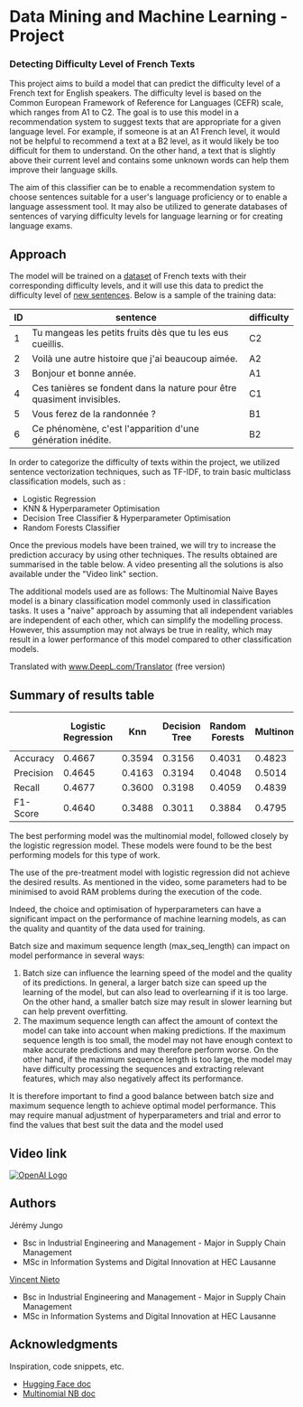 # Data Mining and Machine Learning - Project
### Detecting Difficulty Level of French Texts
This project aims to build a model that can predict the difficulty level of a French text for English speakers. The difficulty level is based on the Common European Framework of Reference for Languages (CEFR) scale, which ranges from A1 to C2. The goal is to use this model in a recommendation system to suggest texts that are appropriate for a given language level. For example, if someone is at an A1 French level, it would not be helpful to recommend a text at a B2 level, as it would likely be too difficult for them to understand. On the other hand, a text that is slightly above their current level and contains some unknown words can help them improve their language skills. 

The aim of this classifier can be to enable a recommendation system to choose sentences suitable for a user's language proficiency or to enable a language assessment tool. It may also be utilized to generate databases of sentences of varying difficulty levels for language learning or for creating language exams.

## Approach
The model will be trained on a [dataset](https://github.com/jeremUNIL/DMML2022_Blancpain/blob/main/data/training_data.csv) of French texts with their corresponding difficulty levels, and it will use this data to predict the difficulty level of [new sentences](https://github.com/jeremUNIL/DMML2022_Blancpain/blob/main/data/unlabelled_test_data.csv). Below is a sample of the training data: 


| ID | sentence | difficulty |
| --- | --- | --- |
| 1 | Tu mangeas les petits fruits dès que tu les eus cueillis. | C2 |
| 2 | Voilà une autre histoire que j'ai beaucoup aimée. | A2 |
| 3 | Bonjour et bonne année. | A1 |
| 4 | Ces tanières se fondent dans la nature pour être quasiment invisibles. | C1 |
| 5 | Vous ferez de la randonnée ? | B1 |
| 6 | Ce phénomène, c'est l'apparition d'une génération inédite. | B2 |


In order to categorize the difficulty of texts within the project, we utilized sentence vectorization techniques, such as TF-IDF, to train basic multiclass classification models, such as :
* Logistic Regression 
* KNN & Hyperparameter Optimisation 
* Decision Tree Classifier & Hyperparameter Optimisation 
* Random Forests Classifier 

Once the previous models have been trained, we will try to increase the prediction accuracy by using other techniques. The results obtained are summarised in the table below. A video presenting all the solutions is also available under the "Video link" section.
 
 The additional models used are as follows: 
 The Multinomial Naive Bayes model is a binary classification model commonly used in classification tasks. It uses a "naive" approach by assuming that all independent variables are independent of each other, which can simplify the modelling process. However, this assumption may not always be true in reality, which may result in a lower performance of this model compared to other classification models.

Translated with www.DeepL.com/Translator (free version)

## Summary of results table

|| Logistic Regression | Knn | Decision Tree | Random Forests | Multinomial | FlauBERT & Log. reg. |
| --- | --- | --- | --- | --- | --- | --- |
| Accuracy | 0.4667| 0.3594 | 0.3156 | 0.4031 | 0.4823 | 0.4292 |
| Precision | 0.4645 | 0.4163 | 0.3194 | 0.4048 | 0.5014 | 0.4338 |
| Recall | 0.4677 | 0.3600 | 0.3198 | 0.4059 | 0.4839 | 0.4273 |
| F1-Score | 0.4640 | 0.3488 | 0.3011 | 0.3884 | 0.4795 | 0.4317 |

The best performing model was the multinomial model, followed closely by the logistic regression model. These models were found to be the best performing models for this type of work.

The use of the pre-treatment model with logistic regression did not achieve the desired results. As mentioned in the video, some parameters had to be minimised to avoid RAM problems during the execution of the code.

Indeed, the choice and optimisation of hyperparameters can have a significant impact on the performance of machine learning models, as can the quality and quantity of the data used for training.

Batch size and maximum sequence length (max_seq_length) can impact on model performance in several ways:
1.	Batch size can influence the learning speed of the model and the quality of its predictions. In general, a larger batch size can speed up the learning of the model, but can also lead to overlearning if it is too large. On the other hand, a smaller batch size may result in slower learning but can help prevent overfitting.
2.	The maximum sequence length can affect the amount of context the model can take into account when making predictions. If the maximum sequence length is too small, the model may not have enough context to make accurate predictions and may therefore perform worse. On the other hand, if the maximum sequence length is too large, the model may have difficulty processing the sequences and extracting relevant features, which may also negatively affect its performance.

It is therefore important to find a good balance between batch size and maximum sequence length to achieve optimal model performance. This may require manual adjustment of hyperparameters and trial and error to find the values that best suit the data and the model used


## Video link



[![OpenAI Logo](https://user-images.githubusercontent.com/114933881/209156958-fd264c8f-8b15-4319-973b-ed0a79cde464.png)](https://www.youtube.com/watch?v=PTvTLvkiAbI&t=131s)




## Authors
Jérémy Jungo  
* Bsc in Industrial Engineering and Management - Major in Supply Chain Management  
* MSc in Information Systems and Digital Innovation at HEC Lausanne  

[Vincent Nieto](https://www.linkedin.com/in/vincent-nieto-4bb207214/)  
* Bsc in Industrial Engineering and Management - Major in Supply Chain Management
* MSc in Information Systems and Digital Innovation at HEC Lausanne







## Acknowledgments

Inspiration, code snippets, etc.
* [Hugging Face doc](https://huggingface.co/models?sort=downloads&search=flaubert)
* [Multinomial NB doc](https://scikit-learn.org/stable/modules/generated/sklearn.naive_bayes.MultinomialNB.html)
